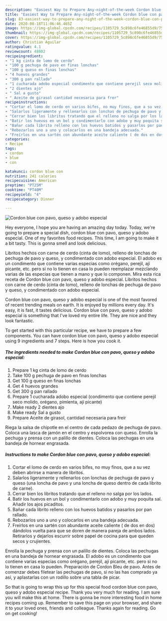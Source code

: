```yaml
---
description: "Easiest Way to Prepare Any-night-of-the-week Cordon blue con pavo, queso y adobo especial"
title: "Easiest Way to Prepare Any-night-of-the-week Cordon blue con pavo, queso y adobo especial"
slug: 83-easiest-way-to-prepare-any-night-of-the-week-cordon-blue-con-pavo-queso-y-adobo-especial
date: 2020-08-18T11:06:46.465Z
image: https://img-global.cpcdn.com/recipes/1105729_5c898c6fe46855d9/751x532cq70/cordon-blue-con-pavo-queso-y-adobo-especial-foto-principal.jpg
thumbnail: https://img-global.cpcdn.com/recipes/1105729_5c898c6fe46855d9/751x532cq70/cordon-blue-con-pavo-queso-y-adobo-especial-foto-principal.jpg
cover: https://img-global.cpcdn.com/recipes/1105729_5c898c6fe46855d9/751x532cq70/cordon-blue-con-pavo-queso-y-adobo-especial-foto-principal.jpg
author: Christian Aguilar
ratingvalue: 4.1
reviewcount: 48802
recipeingredient:
- "1 kg cinta de lomo de cerdo"
- "100 g pechuga de pavo en finas lonchas"
- "100 g queso en finas lonchas"
- "4 huevos grandes"
- "300 g pan rallado"
- "1 cucharada adobo especial condimento que contiene perejil seco molido organo pimienta aj picante"
- "2 dientes ajo"
- " Sal a gusto"
- " Aceite de girasol cantidad necesaria para frer"
recipeinstructions:
- "Cortar el lomo de cerdo en varios bifes, no muy finos, que a su vez deben abrirse a manera de libritos."
- "Salarlos ligeramente y rellenarlos con lonchas de pechuga de pavo y queso (una loncha de pavo y una loncha de queso dentro de cada librito de carne)."
- "Cerrar bien los libritos tratando que el relleno no salga por los lados."
- "Batir los huevos en un bol y condimentarlo con adobo y muy poquita sal. Añadir los ajos picaditos."
- "Bañar cada librito relleno con los huevos batidos y pasarlos por pan rallado."
- "Rebozarlos uno a uno y colocarlos en una bandeja adecuada."
- "Freírlos en una sartén con abundante aceite caliente ( de dos en dos) dándolos vuelta para que se doren de manera pareja de ambos lados. Retirarlos y dejarlos escurrir sobre papel de cocina para que queden secos y crujientes."
categories:
- Recipe
tags:
- cordon
- blue
- con

katakunci: cordon blue con 
nutrition: 241 calories
recipecuisine: American
preptime: "PT25M"
cooktime: "PT40M"
recipeyield: "4"
recipecategory: Dinner

---
```



![Cordon blue con pavo, queso y adobo especial](https://img-global.cpcdn.com/recipes/1105729_5c898c6fe46855d9/751x532cq70/cordon-blue-con-pavo-queso-y-adobo-especial-foto-principal.jpg)

Hey everyone, I hope you are having an amazing day today. Today, we're going to prepare a special dish, cordon blue con pavo, queso y adobo especial. One of my favorites food recipes. This time, I am going to make it a bit tasty. This is gonna smell and look delicious.

Libritos hechos con carne de cerdo (cinta de lomo), relleno de lonchas de pechuga de pavo y queso, y condimentado con adobo especial. El adobo es un condimento que contiene varias especias como orégano, perejil, ají picante, etc. pero si no lo tienen en casa lo pueden reemplazar mezclando varias de las especias que tienen a mano y que lo componen. Mira esta rica receta de Cordon blue con pavo, queso y adobo especial. Libritos hechos con carne de cerdo (cinta de lomo), relleno de lonchas de pechuga de pavo y queso, y condimentado con adobo especial.

Cordon blue con pavo, queso y adobo especial is one of the most favored of recent trending meals on earth. It is enjoyed by millions every day. It's easy, it is fast, it tastes delicious. Cordon blue con pavo, queso y adobo especial is something that I've loved my entire life. They are nice and they look fantastic.


To get started with this particular recipe, we have to prepare a few components. You can have cordon blue con pavo, queso y adobo especial using 9 ingredients and 7 steps. Here is how you cook it.

<!--inarticleads1-->

##### The ingredients needed to make Cordon blue con pavo, queso y adobo especial:

1. Prepare 1 kg cinta de lomo de cerdo
1. Take 100 g pechuga de pavo en finas lonchas
1. Get 100 g queso en finas lonchas
1. Get 4 huevos grandes
1. Get 300 g pan rallado
1. Prepare 1 cucharada adobo especial (condimento que contiene perejil seco molido, orégano, pimienta, ají picante)
1. Make ready 2 dientes ajo
1. Make ready  Sal a gusto
1. Prepare  Aceite de girasol, cantidad necesaria para freír


Riega la salsa de chipotle en el centro de cada pedazo de pechuga de pavo. Coloca una lasca de jamón en el centro y espolvorea con queso. Enrolla la pechuga y prensa con un palillo de dientes. Coloca las pechugas en una bandeja de hornear engrasada. 

<!--inarticleads2-->

##### Instructions to make Cordon blue con pavo, queso y adobo especial:

1. Cortar el lomo de cerdo en varios bifes, no muy finos, que a su vez deben abrirse a manera de libritos.
1. Salarlos ligeramente y rellenarlos con lonchas de pechuga de pavo y queso (una loncha de pavo y una loncha de queso dentro de cada librito de carne).
1. Cerrar bien los libritos tratando que el relleno no salga por los lados.
1. Batir los huevos en un bol y condimentarlo con adobo y muy poquita sal. Añadir los ajos picaditos.
1. Bañar cada librito relleno con los huevos batidos y pasarlos por pan rallado.
1. Rebozarlos uno a uno y colocarlos en una bandeja adecuada.
1. Freírlos en una sartén con abundante aceite caliente ( de dos en dos) dándolos vuelta para que se doren de manera pareja de ambos lados. Retirarlos y dejarlos escurrir sobre papel de cocina para que queden secos y crujientes.


Enrolla la pechuga y prensa con un palillo de dientes. Coloca las pechugas en una bandeja de hornear engrasada. El adobo es un condimento que contiene varias especias como orégano, perejil, ají picante, etc. pero si no lo tienen en casa lo pueden. Preparación de Cordon Bleu de pavo. Antes de comenzar debes filetear las pechugas de pavo, si no las has comprado ya así, y aplastarlas con un rodillo sobre una tabla de picar. 

So that is going to wrap this up for this special food cordon blue con pavo, queso y adobo especial recipe. Thank you very much for reading. I am sure you will make this at home. There is gonna be more interesting food in home recipes coming up. Remember to save this page on your browser, and share it to your loved ones, friends and colleague. Thanks again for reading. Go on get cooking!
